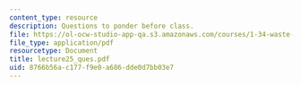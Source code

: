 ```yaml
---
content_type: resource
description: Questions to ponder before class.
file: https://ol-ocw-studio-app-qa.s3.amazonaws.com/courses/1-34-waste-containment-and-remediation-technology-spring-2004/8766b56ac177f9e0a686dde0d7bb03e7_lecture25_ques.pdf
file_type: application/pdf
resourcetype: Document
title: lecture25_ques.pdf
uid: 8766b56a-c177-f9e0-a686-dde0d7bb03e7
---
```

